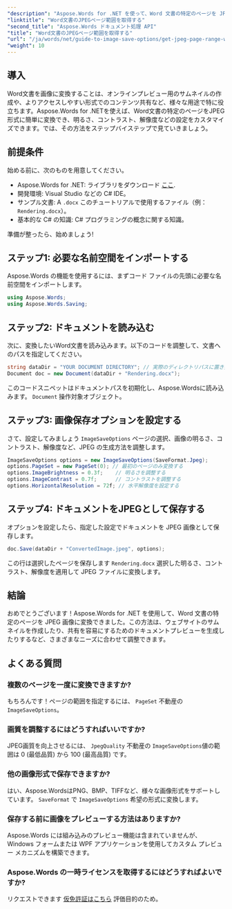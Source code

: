 ```yaml
---
"description": "Aspose.Words for .NET を使って、Word 文書の特定のページを JPEG 画像に簡単に変換する方法を学びましょう。この包括的なガイドでは、文書の読み込み、画像設定、JPEG 形式での保存まで、あらゆる手順を網羅しています。"
"linktitle": "Word文書のJPEGページ範囲を取得する"
"second_title": "Aspose.Words ドキュメント処理 API"
"title": "Word文書のJPEGページ範囲を取得する"
"url": "/ja/words/net/guide-to-image-save-options/get-jpeg-page-range-word-document/"
"weight": 10
---
```


## 導入

Word文書を画像に変換することは、オンラインプレビュー用のサムネイルの作成や、よりアクセスしやすい形式でのコンテンツ共有など、様々な用途で特に役立ちます。Aspose.Words for .NETを使えば、Word文書の特定のページをJPEG形式に簡単に変換でき、明るさ、コントラスト、解像度などの設定をカスタマイズできます。では、その方法をステップバイステップで見ていきましょう。

## 前提条件

始める前に、次のものを用意してください。

- Aspose.Words for .NET: ライブラリをダウンロード [ここ](https://releases。aspose.com/words/net/).
- 開発環境: Visual Studio などの C# IDE。
- サンプル文書: A `.docx` このチュートリアルで使用するファイル（例： `Rendering.docx`）。
- 基本的な C# の知識: C# プログラミングの概念に関する知識。

準備が整ったら、始めましょう!

## ステップ1: 必要な名前空間をインポートする

Aspose.Words の機能を使用するには、まずコード ファイルの先頭に必要な名前空間をインポートします。

```csharp
using Aspose.Words;
using Aspose.Words.Saving;
```

## ステップ2: ドキュメントを読み込む

次に、変換したいWord文書を読み込みます。以下のコードを調整して、文書へのパスを指定してください。

```csharp
string dataDir = "YOUR DOCUMENT DIRECTORY"; // 実際のディレクトリパスに置き換えます
Document doc = new Document(dataDir + "Rendering.docx");
```

このコードスニペットはドキュメントパスを初期化し、Aspose.Wordsに読み込みます。 `Document` 操作対象オブジェクト。

## ステップ3: 画像保存オプションを設定する

さて、設定してみましょう `ImageSaveOptions` ページの選択、画像の明るさ、コントラスト、解像度など、JPEG の生成方法を調整します。

```csharp
ImageSaveOptions options = new ImageSaveOptions(SaveFormat.Jpeg);
options.PageSet = new PageSet(0); // 最初のページのみ変換する
options.ImageBrightness = 0.3f;    // 明るさを調整する
options.ImageContrast = 0.7f;      // コントラストを調整する
options.HorizontalResolution = 72f; // 水平解像度を設定する
```

## ステップ4: ドキュメントをJPEGとして保存する

オプションを設定したら、指定した設定でドキュメントを JPEG 画像として保存します。

```csharp
doc.Save(dataDir + "ConvertedImage.jpeg", options);
```

この行は選択したページを保存します `Rendering.docx` 選択した明るさ、コントラスト、解像度を適用して JPEG ファイルに変換します。

## 結論

おめでとうございます！Aspose.Words for .NET を使用して、Word 文書の特定のページを JPEG 画像に変換できました。この方法は、ウェブサイトのサムネイルを作成したり、共有を容易にするためのドキュメントプレビューを生成したりするなど、さまざまなニーズに合わせて調整できます。

## よくある質問

### 複数のページを一度に変換できますか?  
もちろんです！ページの範囲を指定するには、 `PageSet` 不動産の `ImageSaveOptions`。

### 画質を調整するにはどうすればいいですか?  
JPEG画質を向上させるには、 `JpegQuality` 不動産の `ImageSaveOptions`値の範囲は 0 (最低品質) から 100 (最高品質) です。

### 他の画像形式で保存できますか?  
はい、Aspose.WordsはPNG、BMP、TIFFなど、様々な画像形式をサポートしています。 `SaveFormat` で `ImageSaveOptions` 希望の形式に変換します。

### 保存する前に画像をプレビューする方法はありますか?  
Aspose.Words には組み込みのプレビュー機能は含まれていませんが、Windows フォームまたは WPF アプリケーションを使用してカスタム プレビュー メカニズムを構築できます。

### Aspose.Words の一時ライセンスを取得するにはどうすればよいですか?  
リクエストできます [仮免許証はこちら](https://purchase.aspose.com/temporary-license/) 評価目的のため。